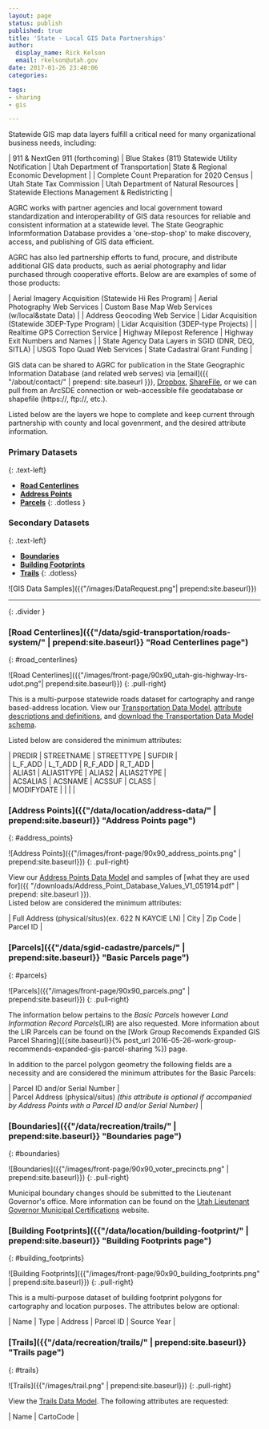 ```yaml
---
layout: page
status: publish
published: true
title: 'State - Local GIS Data Partnerships'
author:
  display_name: Rick Kelson
  email: rkelson@utah.gov
date: 2017-01-26 23:40:06
categories:

tags:
- sharing
- gis

---
```


Statewide GIS map data layers fulfill a critical need for many organizational business needs, including:

| 911 & NextGen 911 (forthcoming) | Blue Stakes (811) Statewide Utility Notification | Utah Department of Transportation| State & Regional Economic Development | 
| Complete Count Preparation for 2020 Census | Utah State Tax Commission |  Utah Department of Natural Resources | Statewide Elections Management & Redistricting |

AGRC works with partner agencies and local government toward standardization and interoperability of GIS data resources for reliable and consistent information at a statewide level. The State Geographic Informformation Database provides a 'one-stop-shop' to make discovery, access, and publishing of GIS data efficient.

AGRC has also led partnership efforts to fund, procure, and distribute additional GIS data products, such as aerial photography and lidar purchased through cooperative efforts. Below are are examples of some of those products:

| Aerial Imagery Acquisition (Statewide Hi Res Program) | Aerial Photography Web Services | Custom Base Map Web Services (w/local&state Data) | 
| Address Geocoding Web Service | Lidar Acquisition (Statewide 3DEP-Type Program) | Lidar Acquisition (3DEP-type Projects) | 
| Realtime GPS Correction Service | Highway Milepost Reference | Highway Exit Numbers and Names | 
| State Agency Data Layers in SGID (DNR, DEQ, SITLA) | USGS Topo Quad Web Services | State Cadastral Grant Funding |

GIS data can be shared to AGRC for publication in the State Geographic Information Database (and related web serves) via [email]({{ "/about/contact/" | prepend: site.baseurl }}), [Dropbox](https://www.dropbox.com/), [ShareFile](https://www.sharefile.com/), or we can pull from an ArcSDE connection or web-accessible file geodatabase or shapefile (https://, ftp://, etc.).

Listed below are the layers we hope to complete and keep current through partnership with county and local govenrment, and the desired attribute information.

### **Primary Datasets**
{: .text-left}

- [**Road Centerlines**](#road_centerlines)  
- [**Address Points**](#address_points)  
- [**Parcels**](#parcels)
{: .dotless }

### **Secondary Datasets**
{: .text-left}

- [**Boundaries**](#boundaries)  
- [**Building Footprints**](#building_footprints)  
- [**Trails**](#trails)
{: .dotless}

![GIS Data Samples]({{"/images/DataRequest.png"| prepend:site.baseurl}})

---
{: .divider }

### [**Road Centerlines**]({{"/data/sgid-transportation/roads-system/" | prepend:site.baseurl}} "Road Centerlines page")  
{: #road_centerlines}

![Road Centerlines]({{"/images/front-page/90x90_utah-gis-highway-lrs-udot.png"| prepend:site.baseurl}})
{: .pull-right}

This is a multi-purpose statewide roads dataset for cartography and range based-address location. View our
[Transportation Data Model](https://drive.google.com/file/d/0Bz18jufMWioiU25icDNoQWlJa2M/view),
[attribute descriptions and definitions](https://docs.google.com/document/d/1ojjqCa1Z6IG6Wj0oAbZatoYsmbKzO9XwdD88-kqm-zQ/edit),
and [download the Transportation Data Model schema](ftp://ftp.agrc.utah.gov/UtahSGID_Vector/UTM12_NAD83/TRANSPORTATION/UnpackagedData/Roads/_Statewide/UtahRoadsDataSchema/UtahRoadsDataSchema_gdb.zip).  

Listed below are considered the minimum attributes:

| PREDIR | STREETNAME | STREETTYPE | SUFDIR |  
| L_F_ADD | L_T_ADD | R_F_ADD | R_T_ADD |  
| ALIAS1 | ALIAS1TYPE | ALIAS2 | ALIAS2TYPE |  
| ACSALIAS | ACSNAME | ACSSUF | CLASS |  
| MODIFYDATE | | | |

### [**Address Points**]({{"/data/location/address-data/" | prepend:site.baseurl}} "Address Points page")  
{: #address_points}

![Address Points]({{"/images/front-page/90x90_address_points.png" | prepend:site.baseurl}})
{: .pull-right}

View our
[Address Points Data Model](https://docs.google.com/document/d/1eTgknNbA0UNXnyMDR5q9gFAm0-XtNYQpLLYPSZtCLTU/edit?usp=sharing) and samples of [what they are used for]({{ "/downloads/Address_Point_Database_Values_V1_051914.pdf" | prepend: site.baseurl }}).  
Listed below are considered the minimum attributes:  

| Full Address (physical/situs)(ex. 622 N KAYCIE LN) | City | Zip Code | Parcel ID |  

### [**Parcels**]({{"/data/sgid-cadastre/parcels/" | prepend:site.baseurl}} "Basic Parcels page")  
{: #parcels}

![Parcels]({{"/images/front-page/90x90_parcels.png" | prepend:site.baseurl}})
{: .pull-right}

The information below pertains to the _Basic Parcels_ however _Land Information Record Parcels_(LIR) are also requested. More information about the LIR Parcels can be found on the [Work Group Recomends Expanded GIS Parcel Sharing]({{site.baseurl}}{% post_url 2016-05-26-work-group-recommends-expanded-gis-parcel-sharing %}) page.

In addition to the parcel polygon geometry the following fields are a necessity and are considered the minimum attributes for the Basic Parcels:  

| Parcel ID and/or Serial Number |  
| Parcel Address (physical/situs)  _(this attribute is optional if accompanied by Address Points with a Parcel ID and/or Serial Number)_ |  

### [**Boundaries**]({{"/data/recreation/trails/" | prepend:site.baseurl}} "Boundaries page")  
{: #boundaries}

![Boundaries]({{"/images/front-page/90x90_voter_precincts.png" | prepend:site.baseurl}})
{: .pull-right}

Municipal boundary changes should be submitted to the Lieutenant Governor's office. More information can be found on the [Utah Lieutenant Governor Municipal Certifications](https://municert.utah.gov/) website.

### [**Building Footprints**]({{"/data/location/building-footprint/" | prepend:site.baseurl}} "Building Footprints page")  
{: #building_footprints}

![Building Footprints]({{"/images/front-page/90x90_building_footprints.png" | prepend:site.baseurl}})
{: .pull-right}

This is a multi-purpose dataset of building footprint polygons for cartography and location purposes. The attributes below are optional:

| Name | Type | Address | Parcel ID | Source Year |  


### [**Trails**]({{"/data/recreation/trails/" | prepend:site.baseurl}} "Trails page")  
{: #trails}

![Trails]({{"/images/trail.png" | prepend:site.baseurl}})
{: .pull-right}

View the [Trails Data Model](https://docs.google.com/spreadsheets/d/1OPGKmRrLYUBr9qO9EtbX6AwcRla82xMvc-BDr26ia9k/edit#gid=0). The following attributes are requested:

| Name | CartoCode |  
 
